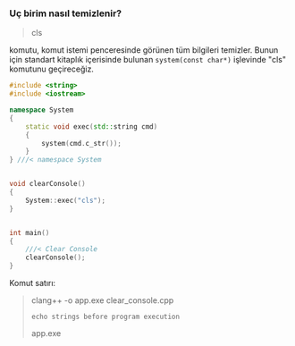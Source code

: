 ### Uç birim nasıl temizlenir?


> cls

komutu, komut istemi penceresinde görünen tüm bilgileri temizler. Bunun için standart kitaplık içerisinde bulunan `system(const char*)` işlevinde "cls" komutunu geçireceğiz.

```cpp
#include <string>
#include <iostream>

namespace System
{
    static void exec(std::string cmd)
    {
        system(cmd.c_str());
    }
} ///< namespace System


void clearConsole()
{
    System::exec("cls");
}


int main() 
{
    ///< Clear Console
    clearConsole();
}
```

Komut satırı:

> clang++ -o app.exe clear_console.cpp
> 
> `echo strings before program execution`
> 
> app.exe 